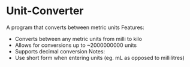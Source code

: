 # Unit-Converter
A program that converts between metric units
Features:
  - Converts between any metric units from milli to kilo
  - Allows for conversions up to ~2000000000 units
  - Supports decimal conversion
Notes:
  - Use short form when entering units (eg. mL as opposed to millilitres)
